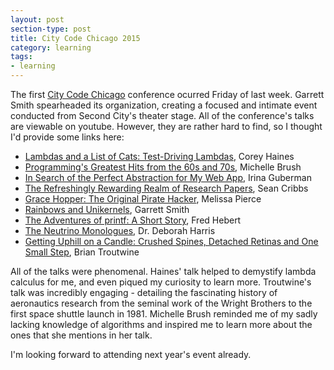 ```yaml
---
layout: post
section-type: post
title: City Code Chicago 2015
category: learning
tags:
- learning
---
```

The first [City Code Chicago](http://chicago.citycode.io/) conference ocurred Friday of last week. Garrett Smith spearheaded its organization, creating a focused and intimate event conducted from Second City's theater stage. All of the conference's talks are viewable on youtube. However, they are rather hard to find, so I thought I'd provide some links here:

- [Lambdas and a List of Cats: Test-Driving Lambdas](https://www.youtube.com/watch?v=Oq9M1YGpDVI&index=1&list=PLRZRfSIQPttlKS34XMF4e_MMfEisvqdjL), Corey Haines
- [Programming's Greatest Hits from the 60s and 70s](https://www.youtube.com/watch?v=grOC9JixZyQ&index=2&list=PLRZRfSIQPttlKS34XMF4e_MMfEisvqdjL), Michelle Brush
- [In Search of the Perfect Abstraction for My Web App](https://www.youtube.com/watch?v=20MyTr7hwCk&list=PLRZRfSIQPttlKS34XMF4e_MMfEisvqdjL&index=3), Irina Guberman
- [The Refreshingly Rewarding Realm of Research Papers](https://www.youtube.com/watch?v=8eRx5Wo3xYA&list=PLRZRfSIQPttlKS34XMF4e_MMfEisvqdjL&index=4), Sean Cribbs
- [Grace Hopper: The Original Pirate Hacker](https://www.youtube.com/watch?v=wEC30qhXPp0&index=5&list=PLRZRfSIQPttlKS34XMF4e_MMfEisvqdjL), Melissa Pierce
- [Rainbows and Unikernels](https://www.youtube.com/watch?v=cUvNths_5RA&index=6&list=PLRZRfSIQPttlKS34XMF4e_MMfEisvqdjL), Garrett Smith
- [The Adventures of printf: A Short Story](https://www.youtube.com/watch?v=EWdqtMdcNkE&list=PLRZRfSIQPttlKS34XMF4e_MMfEisvqdjL&index=7), Fred Hebert
- [The Neutrino Monologues](https://www.youtube.com/watch?v=WZ7Z28XRskc&index=8&list=PLRZRfSIQPttlKS34XMF4e_MMfEisvqdjL), Dr. Deborah Harris
- [Getting Uphill on a Candle: Crushed Spines, Detached Retinas and One Small Step](https://www.youtube.com/watch?v=3lMYbkqPWFE&index=9&list=PLRZRfSIQPttlKS34XMF4e_MMfEisvqdjL), Brian Troutwine

All of the talks were phenomenal. Haines' talk helped to demystify lambda calculus for me, and even piqued my curiosity to learn more. Troutwine's talk was incredibly engaging - detailing the fascinating history of aeronautics research from the seminal work of the Wright Brothers to the first space shuttle launch in 1981. Michelle Brush reminded me of my sadly lacking knowledge of algorithms and inspired me to learn more about the ones that she mentions in her talk.

I'm looking forward to attending next year's event already.
